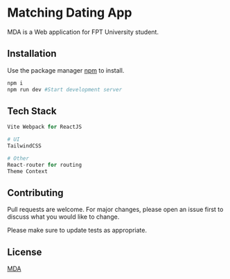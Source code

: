 # Matching Dating App

MDA is a Web application for FPT University student.

## Installation

Use the package manager [npm](https://www.npmjs.com/) to install.

```bash
npm i
npm run dev #Start development server
```

## Tech Stack

```python
Vite Webpack for ReactJS

# UI
TailwindCSS

# Other
React-router for routing
Theme Context

```

## Contributing

Pull requests are welcome. For major changes, please open an issue first
to discuss what you would like to change.

Please make sure to update tests as appropriate.

## License

[MDA](https://www.facebook.com/fu.jsclub/)
